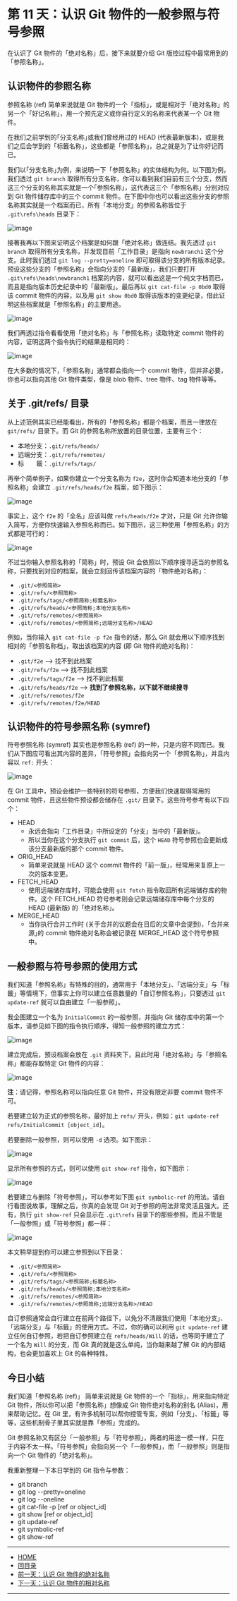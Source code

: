第 11 天：认识 Git 物件的一般参照与符号参照
==========================================================

在认识了 Git 物件的「绝对名称」后，接下来就要介绍 Git 版控过程中最常用到的「参照名称」。

认识物件的参照名称
------------------

参照名称 (ref) 简单来说就是 Git 物件的一个「指标」，或是相对于「绝对名称」的另一个「好记名称」，用一个预先定义或你自行定义的名称来代表某一个 Git 物件。

在我们之前学到的｢分支名称｣或我们曾经用过的 HEAD (代表最新版本)，或是我们之后会学到的「标籤名称」，这些都是「参照名称」，总之就是为了让你好记而已。

我们以｢分支名称｣为例，来说明一下「参照名称」的实体结构为何。以下图为例，我们透过 `git branch` 取得所有分支名称，你可以看到我们目前有三个分支，然而这三个分支的名称其实就是一个｢参照名称｣，这代表这三个「参照名称」分别对应到 Git 物件储存库中的三个 commit 物件。在下图中你也可以看出这些分支的参照名称其实就是一个档案而已，所有「本地分支」的参照名称皆位于 `.git\refs\heads` 目录下：

![image](../figures/11/01.png)

接著我再以下图来证明这个档案是如何跟「绝对名称」做连结。我先透过 `git branch` 取得所有分支名称，并发现目前「工作目录」是指向 `newbranch1` 这个分支。此时我们透过 `git log --pretty=oneline` 即可取得该分支的所有版本纪录。预设这些分支的「参照名称」会指向分支的「最新版」，我们只要打开 `.git\refs\heads\newbranch1` 档案的内容，就可以看出这是一个纯文字档而已，而且是指向版本历史纪录中的「最新版」。最后再以 `git cat-file -p 0bd0` 取得该 commit 物件的内容，以及用 `git show 0bd0` 取得该版本的变更纪录，借此证明这些档案就是「参照名称」的主要用途。

![image](../figures/11/02.png)

我们再透过指令看看使用「绝对名称」与「参照名称」读取特定 commit 物件的内容，证明这两个指令执行的结果是相同的：

![image](../figures/11/03.png)

在大多数的情况下，「参照名称」通常都会指向一个 commit 物件，但并非必要，你也可以指向其他 Git 物件类型，像是 blob 物件、tree 物件、tag 物件等等。

关于 .git/refs/ 目录
---------------------

从上述范例其实已经能看出，所有的「参照名称」都是个档案，而且一律放在 `git/refs/` 目录下。而 Git 的参照名称所放置的目录位置，主要有三个：

* 本地分支：`.git/refs/heads/`
* 远端分支：`.git/refs/remotes/`
* 标　　籤：`.git/refs/tags/`

再举个简单例子，如果你建立一个分支名称为 `f2e`，这时你会知道本地分支的「参照名称」会建立 `.git/refs/heads/f2e` 档案，如下图示：

![image](../figures/11/04.png)

事实上，这个 `f2e` 的「全名」应该叫做 `refs/heads/f2e` 才对，只是 Git 允许你输入简写，方便你快速输入参照名称而已。如下图示，这三种使用「参照名称」的方式都是可行的：

![image](../figures/11/05.png)

不过当你输入参照名称的「简称」时，预设 Git 会依照以下顺序搜寻适当的参照名称，只要找到对应的档案，就会立刻回传该档案内容的「物件绝对名称」：

* `.git/<参照简称>`
* `.git/refs/<参照简称>`
* `.git/refs/tags/<参照简称;标籤名称>`
* `.git/refs/heads/<参照简称;本地分支名称>`
* `.git/refs/remotes/<参照简称>`
* `.git/refs/remotes/<参照简称;远端分支名称>/HEAD`

例如，当你输入 `git cat-file -p f2e` 指令的话，那么 Git 就会用以下顺序找到相对的「参照名称档」，取出该档案的内容 (即 Git 物件的绝对名称)：

* `.git/f2e` --> 找不到此档案
* `.git/refs/f2e` --> 找不到此档案
* `.git/refs/tags/f2e` --> 找不到此档案
* `.git/refs/heads/f2e` --> **找到了参照名称，以下就不继续搜寻**
* `.git/refs/remotes/f2e`
* `.git/refs/remotes/f2e/HEAD`


认识物件的符号参照名称 (symref)
-----------------------------

符号参照名称 (symref) 其实也是参照名称 (ref) 的一种，只是内容不同而已。我们从下图应可看出其内容的差异，「符号参照」会指向另一个「参照名称」，并且内容以 `ref:` 开头：

![image](../figures/11/06.png)

在 Git 工具中，预设会维护一些特别的符号参照，方便我们快速取得常用的 commit 物件，且这些物件预设都会储存在 `.git/` 目录下。这些符号参考有以下四个：

* HEAD
	* 永远会指向「工作目录」中所设定的「分支」当中的「最新版」。
	* 所以当你在这个分支执行 `git commit` 后，这个 `HEAD` 符号参照也会更新成该分支最新版的那个 commit 物件。
* ORIG_HEAD
	* 简单来说就是 HEAD 这个 commit 物件的「前一版」，经常用来复原上一次的版本变更。
* FETCH_HEAD
	* 使用远端储存库时，可能会使用 `git fetch` 指令取回所有远端储存库的物件。这个 FETCH_HEAD 符号参考则会记录远端储存库中每个分支的 HEAD (最新版) 的「绝对名称」。
* MERGE_HEAD
	* 当你执行合并工作时 (关于合并的议题会在日后的文章中会提到)，「合并来源｣的 commit 物件绝对名称会被记录在 MERGE_HEAD 这个符号参照中。


一般参照与符号参照的使用方式
---------------------------

我们知道「参照名称」有特殊的目的，通常用于「本地分支」、「远端分支」与「标籤」等情境下，但事实上你可以建立任意数量的「自订参照名称」，只要透过 `git update-ref` 就可以自由建立「一般参照」。

我企图建立一个名为 `InitialCommit` 的一般参照，并指向 Git 储存库中的第一个版本，请参见如下图的指令执行顺序，得知一般参照的建立方式：

![image](../figures/11/07.png)

建立完成后，预设档案会放在 `.git` 资料夹下，且此时用「绝对名称」与「参照名称」都能存取特定 Git 物件的内容：

![image](../figures/11/08.png)

**注**：请记得，参照名称可以指向任意 Git 物件，并没有限定非要 commit 物件不可。

若要建立较为正式的参照名称，最好加上 `refs/` 开头，例如：`git update-ref refs/InitialCommit [object_id]`。

若要删除一般参照，则可以使用 `-d` 选项。如下图示：

![image](../figures/11/09.png)

显示所有参照的方式，则可以使用 `git show-ref` 指令，如下图示：

![image](../figures/11/10.png)

若要建立与删除「符号参照」，可以参考如下图 `git symbolic-ref` 的用法。请自行看图说故事，理解之后，你真的会发现 Git 对于参照的用法非常灵活且强大。还有，执行 `git show-ref` 只会显示在 `.git\refs` 目录下的那些参照，而且不管是「一般参照」或「符号参照」都一样：

![image](../figures/11/11.png)

本文稍早提到你可以建立参照到以下目录：

* `.git/<参照简称>`
* `.git/refs/<参照简称>`
* `.git/refs/tags/<参照简称;标籤名称>`
* `.git/refs/heads/<参照简称;本地分支名称>`
* `.git/refs/remotes/<参照简称>`
* `.git/refs/remotes/<参照简称;远端分支名称>/HEAD`

自订参照通常会自行建立在前两个路径下，以免分不清跟我们使用「本地分支」、「远端分支」与「标籤」的使用方式。不过，你的确可以利用 `git update-ref` 建立任何自订参照，若把自订参照建立在 `refs/heads/Will` 的话，也等同于建立了一个名为 `Will` 的分支，而 Git 真的就是这么单纯，当你越来越了解 Git 的内部结构，也会更加喜欢上 Git 的各种特性。

今日小结
-------

我们知道「参照名称 (ref)」 简单来说就是 Git 物件的一个「指标」，用来指向特定 Git 物件，所以你可以把「参照名称」想像成 Git 物件绝对名称的别名 (Alias)，用来帮助记忆。在 Git 里，有许多机制可以帮你控管专案，例如「分支」、「标籤」等等，这些机制骨子里其实就是靠「参照」完成的。

Git 参照名称又有区分「一般参照」与「符号参照」，两者的用途一模一样，只在于内容不太一样。「符号参照」会指向另一个「一般参照」，而「一般参照」则是指向一个 Git 物件的「绝对名称」。

我重新整理一下本日学到的 Git 指令与参数：

* git branch
* git log --pretty=oneline
* git log --oneline
* git cat-file -p [ref or object_id]
* git show [ref or object_id]
* git update-ref
* git symbolic-ref
* git show-ref




-------
* [HOME](../README.md)
* [回目录](README.md)
* [前一天：认识 Git 物件的绝对名称](10.md)
* [下一天：认识 Git 物件的相对名称](12.md)

-------


